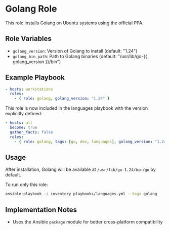 # Golang Role

This role installs Golang on Ubuntu systems using the official PPA.

## Role Variables

- `golang_version`: Version of Golang to install (default: "1.24")
- `golang_bin_path`: Path to Golang binaries (default: "/usr/lib/go-{{ golang_version }}/bin")

## Example Playbook

```yaml
- hosts: workstations
  roles:
    - { role: golang, golang_version: "1.24" }
```

This role is now included in the languages playbook with the version explicitly defined:

```yaml
- hosts: all
  become: true
  gather_facts: false
  roles:
    - { role: golang, tags: [go, dev, languages], golang_version: "1.24" }
```

## Usage

After installation, Golang will be available at `/usr/lib/go-1.24/bin/go` by default.

To run only this role:

```bash
ansible-playbook -i inventory playbooks/languages.yml --tags golang
```

## Implementation Notes

- Uses the Ansible `package` module for better cross-platform compatibility
